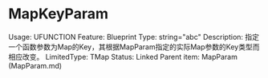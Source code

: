 # MapKeyParam

Usage: UFUNCTION
Feature: Blueprint
Type: string="abc"
Description: 指定一个函数参数为Map的Key，其根据MapParam指定的实际Map参数的Key类型而相应改变。
LimitedType: TMap
Status: Linked
Parent item: MapParam (MapParam.md)